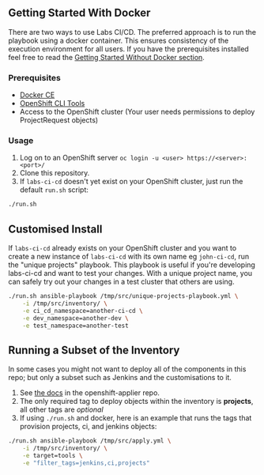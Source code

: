 ## Getting Started With Docker

There are two ways to use Labs CI/CD. The preferred approach is to run the playbook using a docker container. This ensures consistency of the execution environment for all users. If you have the prerequisites installed feel free to read the [Getting Started Without Docker section](#getting-started-without-docker).

### Prerequisites

* [Docker CE](https://www.docker.com/community-edition#/download)
* [OpenShift CLI Tools](https://docs.openshift.com/container-platform/latest/cli_reference/get_started_cli.html)
* Access to the OpenShift cluster (Your user needs permissions to deploy ProjectRequest objects)

### Usage

1. Log on to an OpenShift server `oc login -u <user> https://<server>:<port>/`
2. Clone this repository.
3. If `labs-ci-cd` doesn't yet exist on your OpenShift cluster, just run the default `run.sh` script:
```bash
./run.sh
```

## Customised Install

If `labs-ci-cd` already exists on your OpenShift cluster and you want to create a new instance of `labs-ci-cd` with its own name eg `john-ci-cd`, run the "unique projects" playbook. This playbook is useful if you're developing labs-ci-cd and want to test your changes. With a unique project name, you can safely try out your changes in a test cluster that others are using.

```bash
./run.sh ansible-playbook /tmp/src/unique-projects-playbook.yml \
    -i /tmp/src/inventory/ \
    -e ci_cd_namespace=another-ci-cd \
    -e dev_namespace=another-dev \
    -e test_namespace=another-test
```

## Running a Subset of the Inventory

In some cases you might not want to deploy all of the components in this repo; but only a subset such as Jenkins and the customisations to it.

1. See [the docs](https://github.com/redhat-cop/openshift-applier/tree/master/roles/openshift-applier#filtering-content-based-on-tags) in the openshift-applier repo.
2. The only required tag to deploy objects within the inventory is **projects**, all other tags are *optional*
3. If using `./run.sh` and docker, here is an example that runs the tags that provision projects, ci, and jenkins objects:
```bash
./run.sh ansible-playbook /tmp/src/apply.yml \
    -i /tmp/src/inventory/ \
    -e target=tools \
    -e "filter_tags=jenkins,ci,projects"
```